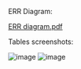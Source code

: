 ERR Diagram:


[ERR diagram.pdf](https://github.com/user-attachments/files/17707309/ERR.diagram.pdf)

Tables screenshots:

![image](https://github.com/user-attachments/assets/42620db1-b024-4018-9d42-c1b0bd204c6a)
![image](https://github.com/user-attachments/assets/fafcc040-4d46-414a-8928-bd233ab3faff)



